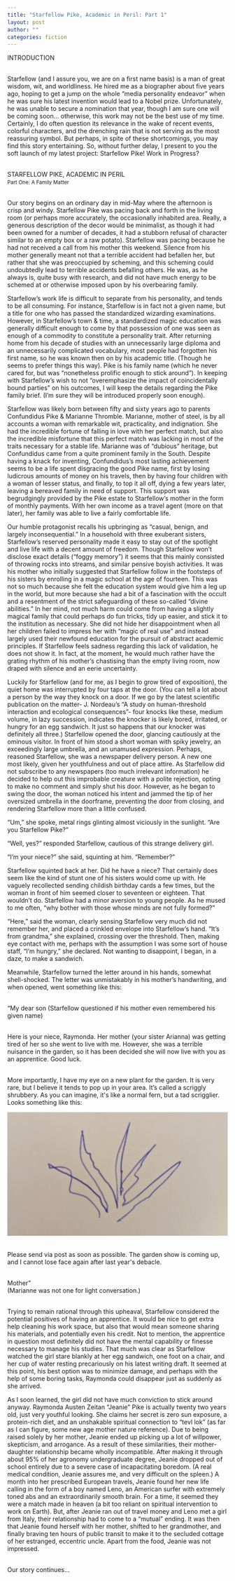 ```yaml
---
title: "Starfellow Pike, Academic in Peril: Part 1"
layout: post
author: ""
categories: fiction
---
```

INTRODUCTION

<br>Starfellow (and I assure you, we are on a first name basis) is a man of great wisdom, wit, and worldliness. He hired me as a biographer about five years ago, hoping to get a jump on the whole “media personality endeavor” when he was sure his latest invention would lead to a Nobel prize. Unfortunately, he was unable to secure a nomination that year, though I am sure one will be coming soon… otherwise, this work may not be the best use of my time. Certainly, I do often question its relevance in the wake of recent events, colorful characters, and the drenching rain that is not serving as the most reassuring symbol. But perhaps, in spite of these shortcomings, you may find this story entertaining. So, without further delay, I present to you the soft launch of my latest project: Starfellow Pike! Work in Progress?

<br>STARFELLOW PIKE, ACADEMIC IN PERIL
<br><small>Part One: A Family Matter</small>  

<br>Our story begins on an ordinary day in mid-May where the afternoon is crisp and windy. Starfellow Pike was pacing back and forth in the living room (or perhaps more accurately, the occasionally inhabited area. Really, a generous description of the decor would be minimalist, as though it had been owned for a number of decades, it had a stubborn refusal of character similar to an empty box or a raw potato). Starfellow was pacing because he had not received a call from his mother this weekend. Silence from his mother generally meant not that a terrible accident had befallen her, but rather that she was preoccupied by scheming, and this scheming could undoubtedly lead to terrible accidents befalling others. He was, as he always is, quite busy with research, and did not have much energy to be schemed at or otherwise imposed upon by his overbearing family. 

Starfellow’s work life  is difficult to separate from his personality, and tends to be all consuming. For instance, Starfellow is in fact not a given name, but a title for one who has passed the standardized wizarding examinations. However, in Starfellow’s town & time, a standardized magic education was generally difficult enough to come by that possession of one was seen as enough of a commodity to constitute a personality trait. After returning home from his decade of studies with an unnecessarily large diploma and an unnecessarily complicated vocabulary, most people had forgotten his first name, so he was known then on by his academic title. (Though he seems to prefer things this way). Pike is his family name (which he never cared for, but was “nonetheless prolific enough to stick around”). In keeping with Starfellow’s wish to not “overemphasize the impact of coincidentally bound parties” on his outcomes, I will keep the details regarding the Pike family brief. (I’m sure they will be introduced properly soon enough). 

Starfellow  was likely born between fifty and sixty years ago to parents Confundidus Pike & Marianne Thromble. Marianne, mother of steel, is by all accounts a woman with remarkable wit, practicality, and indignation. She had the incredible fortune of falling in love with her perfect match, but also the incredible misfortune that this perfect match was lacking in most of the traits necessary for a stable life. Marianne was of “dubious” heritage, but Confundidus came from a quite prominent family in the South. Despite having  a knack for inventing, Confundidus’s most lasting achievement seems to be a life spent disgracing the good Pike name, first by losing ludicrous amounts of money on his travels, then by having four children with a woman of lesser status, and finally, to top it all off, dying a few years later, leaving a bereaved family in need of support. This support was begrudgingly provided by the Pike estate to Starfellow’s mother in the form of monthly payments. With her own income as a travel agent (more on that later), her family was able to live a fairly comfortable life. 

Our humble protagonist recalls his upbringing as “casual, benign, and largely inconsequential.” In a household with three exuberant sisters, Starfellow’s reserved personality made it easy to stay out of the spotlight and live life with a decent amount of freedom. Though Starfellow won’t disclose exact details (“foggy memory”) it seems that this mainly consisted of throwing rocks into streams, and similar pensive boyish activities. It was his mother who initially suggested that Starfellow follow in the footsteps of his sisters by enrolling in a magic school at the age of fourteen. This was not so much because she felt the education system would give him a leg up in the world, but more because she had a bit of a fascination with the occult and a resentment of the strict safeguarding of these so-called “divine abilities.” In her mind, not much harm could come from having a slightly magical family that could perhaps do fun tricks, tidy up easier, and stick it to the institution as necessary. She did not hide her disappointment when all her children failed to impress her with “magic of real use” and instead largely used their newfound education for the pursuit of abstract academic principles. If Starfellow feels sadness regarding this lack of validation, he does not show it. In fact, at the moment, he would much rather have the grating rhythm of his mother’s chastising than the empty living room, now draped with silence and an eerie uncertainty. 

Luckily for Starfellow (and for me, as I begin to grow tired of exposition), the quiet home was interrupted by four taps at the door. (You can tell a lot about a person by the way they knock on a door. If we go by the latest scientific publication on the matter- J. Nordeau’s “A study on human-threshold interaction and ecological consequences”- four knocks like these, medium volume, in lazy succession, indicates the knocker is likely bored, irritated, or hungry for an egg sandwich. It just so happens that our knocker was definitely all three.) Starfellow opened the door, glancing cautiously at the ominous visitor. In front of him stood a short woman with spiky jewelry, an exceedingly large umbrella, and an unamused expression. Perhaps, reasoned Starfellow, she was a newspaper delivery person. A new one most likely, given her youthfulness and out of place attire. As Starfellow did not subscribe to any newspapers (too much irrelevant information) he decided to help out this improbable creature with a polite rejection, opting to make no comment and simply shut his door.  However, as he began to swing the door, the woman noticed his intent and jammed the tip of her oversized umbrella in the doorframe, preventing the door from closing, and rendering Starfellow more than a little confused. 

“Um,” she spoke, metal rings glinting almost viciously in the sunlight. “Are you Starfellow Pike?”

“Well, yes?” responded Starfellow, cautious of this strange delivery girl.

“I’m your niece?” she said, squinting at him. “Remember?”

Starfellow squinted back at her. Did he have a niece? That certainly does seem like the kind of stunt one of his sisters would come up with. He vaguely recollected sending childish birthday cards a few times, but the woman in front of him seemed closer to seventeen or eighteen. That wouldn’t do. Starfellow had a minor aversion to young people. As he mused to me often, “why bother with those whose minds are not fully formed?”

“Here,” said the woman, clearly sensing Starfellow very much did not remember her, and placed a crinkled envelope into Starfellow’s hand. “It’s from grandma,” she explained, crossing over the threshold. Then, making eye contact with me, perhaps with the assumption I was some sort of house staff, “I’m hungry,” she declared. Not wanting to disappoint, I began, in a daze, to make a sandwich. 

Meanwhile, Starfellow turned the letter around in his hands, somewhat shell-shocked. The letter was unmistakably in his mother’s handwriting, and when opened, went something like this:

<br>“My dear son
(Starfellow questioned if his mother even remembered his given name)

<br>Here is your niece, Raymonda. Her mother (your sister Arianna) was getting tired of her so she went to live with me. However, she was a terrible nuisance in the garden, so it has been decided she will now live with you as an apprentice. Good luck.

<br>More importantly, I have my eye on a new plant for the garden. It is very rare, but I believe it tends to pop up in your area. It’s called a scriggly shrubbery. As you can imagine, it's like a normal fern, but a tad scrigglier. Looks something like this:

![](https://raw.githubusercontent.com/greensheepblog/greensheepblog.github.io/refs/heads/master/assets/images/scriggly.jpg)

<br>Please send via post as soon as possible. The garden show is coming up, and I cannot lose face again after last year's debacle.

<br>Mother”
<br>(Marianne was not one for light conversation.)

<br>Trying to remain rational through this upheaval, Starfellow considered the potential positives of having an apprentice. It would be nice to get extra help cleaning his work space, but also that would mean someone sharing his materials, and potentially even his credit. Not to mention, the apprentice in question most definitely did not have the mental capability or finesse necessary to manage his studies. That much was clear as Starfellow watched the girl stare blankly at her egg sandwich, one foot on a chair, and her cup of water resting precariously on his latest writing draft. It seemed at this point, his best option was to minimize damage, and perhaps with the help of some boring tasks, Raymonda could disappear just as suddenly as she arrived.

As I soon learned, the girl did not have much conviction to stick around anyway. Raymonda Austen Zeitan “Jeanie” Pike is actually twenty two years old, just very youthful looking. She claims her secret is zero sun exposure, a protein-rich diet, and an unshakable spiritual connection to “tevl lok” (as far as I can figure, some new age mother nature reference). Due to being raised solely by her mother, Jeanie ended up picking up a lot of willpower, skepticism, and arrogance. As a result of these similarities, their mother- daughter relationship became wholly incompatible. After making it through about 95% of her agronomy undergraduate degree, Jeanie dropped out of school entirely due to a severe case of incapacitating boredom. (A real medical condition, Jeanie assures me, and very difficult on the spleen.) A month into her prescribed European travels, Jeanie found her new life calling in the form of a boy named Leno, an American surfer with extremely toned abs and an extraordinarily smooth brain. For a time, it seemed they were a match made in heaven (a bit too reliant on spiritual intervention to work on Earth). But, after Jeanie ran out of travel money and Leno met a girl from Italy, their relationship had to come to a “mutual” ending. It was then that Jeanie found herself with her mother, shifted to her grandmother, and finally braving ten hours of public transit to make it to the secluded cottage of her estranged, eccentric uncle. Apart from the food, Jeanie was not impressed.

<br>Our story continues…
